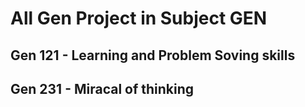 # All Gen Project in Subject GEN

## Gen 121 - Learning and Problem Soving skills

## Gen 231 - Miracal of thinking
